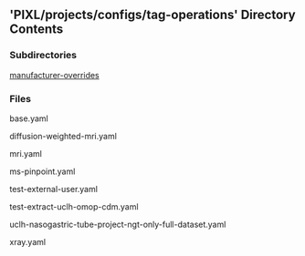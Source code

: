 ## 'PIXL/projects/configs/tag-operations' Directory Contents

### Subdirectories

[manufacturer-overrides](./manufacturer-overrides/README.md)

### Files

base.yaml

diffusion-weighted-mri.yaml

mri.yaml

ms-pinpoint.yaml

test-external-user.yaml

test-extract-uclh-omop-cdm.yaml

uclh-nasogastric-tube-project-ngt-only-full-dataset.yaml

xray.yaml


